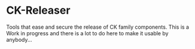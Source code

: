 CK-Releaser
===========

Tools that ease and secure the release of CK family components.
This is a Work in progress and there is a lot to do here to make it usable by anybody...
 
